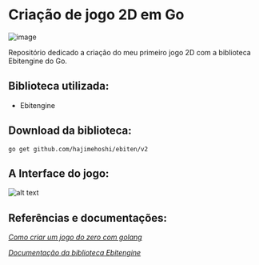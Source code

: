 # Criação de jogo 2D em Go

![image](https://github.com/fariasangelica/jogo-2D-golang/assets/98922466/bc892d6e-2e7a-4cae-8511-75e8cccf9c7f)

Repositório dedicado a criação do meu primeiro jogo 2D com a biblioteca Ebitengine do Go.

## Biblioteca utilizada:
- Ebitengine

## Download da biblioteca:

```go get github.com/hajimehoshi/ebiten/v2 ```

## A Interface do jogo:
![alt text](image-1.png)

## Referências e documentações:
[_Como criar um jogo do zero com golang_](https://www.youtube.com/watch?v=BEe4MHDjAyU&t=40s)

[_Documentação da biblioteca Ebitengine_](https://ebitengine.org/en/documents/)
